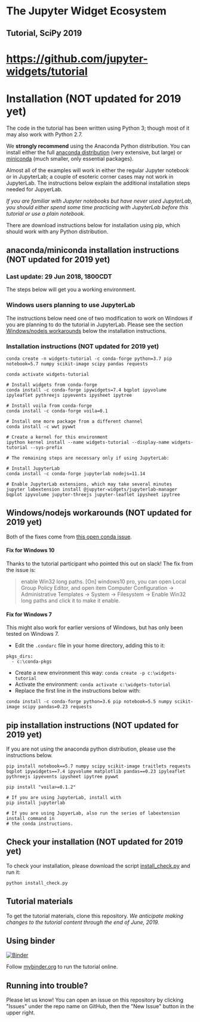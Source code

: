# The Jupyter Widget Ecosystem

## Tutorial, SciPy 2019

# https://github.com/jupyter-widgets/tutorial

# Installation (NOT updated for 2019 yet)

The code in the tutorial has been written using Python 3; though most of it may also work with Python 2.7.

We **strongly recommend** using the Anaconda Python distribution. You can install either the full [anaconda distribution](https://www.continuum.io/downloads) (very extensive, but large) or [miniconda](https://conda.io/miniconda.html) (much smaller, only essential packages).

Almost all of the examples will work in either the regular Jupyter notebook or in JupyterLab; a couple of esoteric corner cases may not work in JupyterLab. The instructions below explain the additional installation steps needed for JupyerLab.

*If you are familiar with Jupyter notebooks but have never used JupyterLab, you should either spend some time practicing with JupyterLab before this tutorial or use a plain notebook.*

There are download instructions below for installation using pip, which should work with any Python distribution.

## anaconda/miniconda installation instructions (NOT updated for 2019 yet)
### Last update: 29 Jun 2018, 1800CDT

The steps below will get you a working environment.

### Windows users planning to use JupyterLab

The instructions below need one of two modification to work on Windows if you are planning to do the tutorial in JupyterLab. Please see the section [Windows/nodejs workarounds](#windowsnodejs-workarounds) below the installation instructions.



### Installation instructions (NOT updated for 2019 yet)
```
conda create -n widgets-tutorial -c conda-forge python=3.7 pip notebook=5.7 numpy scikit-image scipy pandas requests

conda activate widgets-tutorial

# Install widgets from conda-forge
conda install -c conda-forge ipywidgets=7.4 bqplot ipyvolume ipyleaflet pythreejs ipyevents ipysheet ipytree

# Install voila from conda-forge
conda install -c conda-forge voila=0.1

# Install one more package from a different channel
conda install -c wwt pywwt

# Create a kernel for this environment
ipython kernel install --name widgets-tutorial --display-name widgets-tutorial --sys-prefix

# The remaining steps are necessary only if using JupyterLab:

# Install JupyterLab
conda install -c conda-forge jupyterlab nodejs=11.14

# Enable JupyterLab extensions, which may take several minutes
jupyter labextension install @jupyter-widgets/jupyterlab-manager bqplot ipyvolume jupyter-threejs jupyter-leaflet ipysheet ipytree
```

## Windows/nodejs workarounds (NOT updated for 2019 yet)

Both of the fixes come from [this open conda issue](https://github.com/conda/conda/issues/7203).

#### Fix for Windows 10

Thanks to the tutorial participant who pointed this out on slack! The fix from the issue is:

> enable Win32 long paths. [On] windows10 pro, you can open Local Group Policy Editor, and open item Computer Configuration -> Administrative Templates -> System -> Filesystem -> Enable Win32 long paths and click it to make it enable.

#### Fix for Windows 7

This might also work for earlier versions of Windows, but has only been tested on Windows 7.

+  Edit the `.condarc` file in your home directory, adding this to it:

```
pkgs_dirs:
  - c:\conda-pkgs
```

+ Create a new environment this way: `conda create -p c:\widgets-tutorial`
+ Activate the environment: `conda activate c:\widgets-tutorial`
+ Replace the first line in the instructions below with:

`conda install -c conda-forge python=3.6 pip notebook=5.5 numpy scikit-image scipy pandas=0.23 requests`

## pip installation instructions (NOT updated for 2019 yet)

If you are not using the anaconda python distribution, please use the instructions below.

```
pip install notebook==5.7 numpy scipy scikit-image traitlets requests bqplot ipywidgets==7.4 ipyvolume matplotlib pandas==0.23 ipyleaflet pythreejs ipyevents ipysheet ipytree pywwt

pip install "voila>=0.1.2"

# If you are using JupyterLab, install with
pip install jupyterlab

# If you are using JupyerLab, also run the series of labextension install command in
# the conda instructions.
```

## Check your installation (NOT updated for 2019 yet)

To check your installation, please download the script [install_check.py](https://raw.githubusercontent.com/jupyter-widgets/tutorial/master/install_check.py) and run it:

```
python install_check.py
```

## Tutorial materials

To get the tutorial materials, clone this repository. *We anticipate making changes to the tutorial content through the end of June, 2019.*

## Using binder

[![Binder](https://mybinder.org/badge.svg)](https://mybinder.org/v2/gh/jupyter-widgets/tutorial/master)

Follow [mybinder.org](https://mybinder.org/v2/gh/jupyter-widgets/tutorial/master) to run the tutorial online.


## Running into trouble?

Please let us know! You can open an issue on this repository by clicking "Issues" under the repo name on GitHub, then the "New Issue" button in the upper right.
